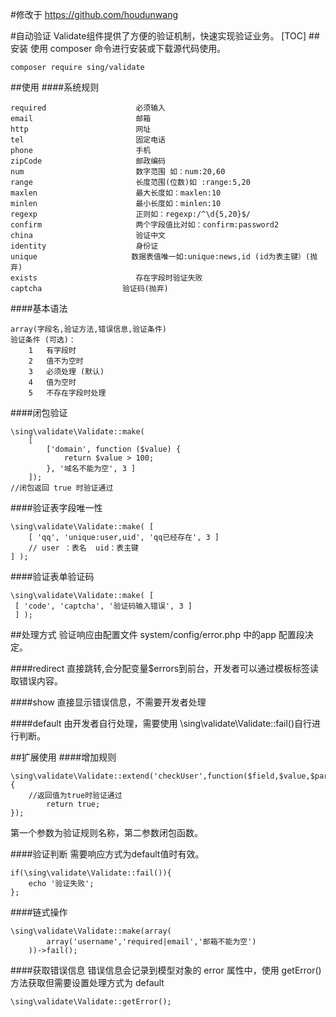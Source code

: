 #修改于 https://github.com/houdunwang

#自动验证
Validate组件提供了方便的验证机制，快速实现验证业务。
[TOC]
##安装
使用 composer 命令进行安装或下载源代码使用。
```
composer require sing/validate
```

##使用
####系统规则
```
required                 	必须输入
email                    	邮箱
http                        网址
tel                         固定电话
phone                    	手机
zipCode                     邮政编码
num                      	数字范围 如：num:20,60
range                       长度范围(位数)如 :range:5,20
maxlen                   	最大长度如：maxlen:10
minlen                   	最小长度如：minlen:10
regexp                      正则如：regexp:/^\d{5,20}$/ 
confirm                  	两个字段值比对如：confirm:password2
china                   	验证中文
identity                	身份证
unique					   数据表值唯一如:unique:news,id (id为表主键）(抛弃)
exists					    存在字段时验证失败
captcha					 验证码(抛弃)
```
####基本语法
```
array(字段名,验证方法,错误信息,验证条件)
验证条件 (可选)： 
	1	有字段时 
	2	值不为空时
	3	必须处理 (默认)
	4	值为空时
	5   不存在字段时处理
```

####闭包验证
```
\sing\validate\Validate::make(
    [
        ['domain', function ($value) {
            return $value > 100;
        }, '域名不能为空', 3 ]
	]);
//闭包返回 true 时验证通过
```

####验证表字段唯一性
```
\sing\validate\Validate::make( [
	[ 'qq', 'unique:user,uid', 'qq已经存在', 3 ]
	// user ：表名  uid：表主键
] );
```

####验证表单验证码
```
\sing\validate\Validate::make( [
 [ 'code', 'captcha', '验证码输入错误', 3 ]
 ] );
```

##处理方式
验证响应由配置文件 system/config/error.php 中的app 配置段决定。

####redirect
直接跳转,会分配变量$errors到前台，开发者可以通过模板标签读取错误内容。

####show
直接显示错误信息，不需要开发者处理

####default
由开发者自行处理，需要使用  \sing\validate\Validate::fail()自行进行判断。

##扩展使用
####增加规则
```
\sing\validate\Validate::extend('checkUser',function($field,$value,$params){
	//返回值为true时验证通过
		return true;
});
```
第一个参数为验证规则名称，第二参数闭包函数。

####验证判断
需要响应方式为default值时有效。
```
if(\sing\validate\Validate::fail()){
	echo '验证失败';
};
```

####链式操作
```
\sing\validate\Validate::make(array(
        array('username','required|email','邮箱不能为空')
    ))->fail();
```

####获取错误信息
错误信息会记录到模型对象的 error 属性中，使用 getError() 方法获取但需要设置处理方式为 default
```
\sing\validate\Validate::getError();
```




